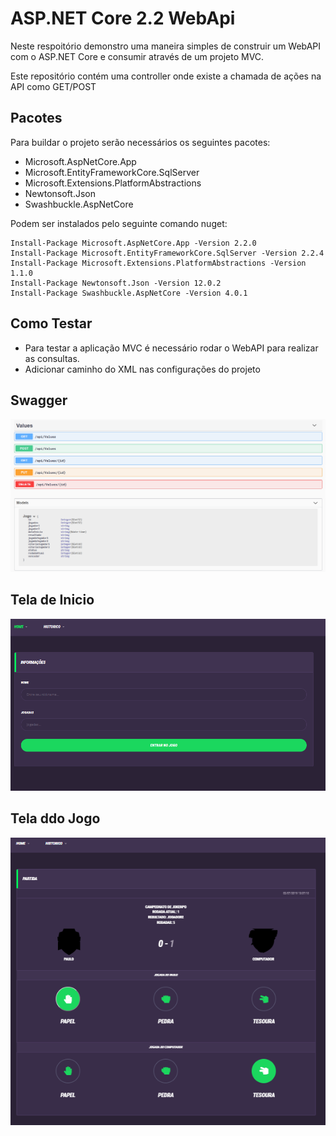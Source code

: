# ASP.NET Core 2.2 WebApi 

Neste respoitório demonstro uma maneira simples de construir um WebAPI com o ASP.NET Core e consumir através de um projeto MVC.

Este repositório contém uma controller onde existe a chamada de ações na API como GET/POST


## Pacotes
Para buildar o projeto serão necessários os seguintes pacotes:
- Microsoft.AspNetCore.App
- Microsoft.EntityFrameworkCore.SqlServer
- Microsoft.Extensions.PlatformAbstractions
- Newtonsoft.Json
- Swashbuckle.AspNetCore

Podem ser instalados pelo seguinte comando nuget:

``` 
Install-Package Microsoft.AspNetCore.App -Version 2.2.0
Install-Package Microsoft.EntityFrameworkCore.SqlServer -Version 2.2.4
Install-Package Microsoft.Extensions.PlatformAbstractions -Version 1.1.0
Install-Package Newtonsoft.Json -Version 12.0.2
Install-Package Swashbuckle.AspNetCore -Version 4.0.1
```

## Como Testar
- Para testar a aplicação MVC é necessário rodar o WebAPI para realizar as consultas.
- Adicionar caminho do XML nas configurações do projeto 

## Swagger
![ASPNETCOREWebAPIVersions](./ss/swagger.png)


## Tela de Inicio
![ASPNETCOREWebAPIVersions](./ss/inicio.png)


## Tela ddo Jogo
![ASPNETCOREWebAPIVersions](./ss/jogo.png)